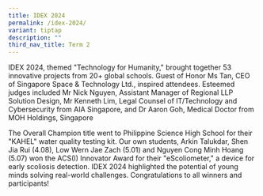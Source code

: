 ```yaml
---
title: IDEX 2024
permalink: /idex-2024/
variant: tiptap
description: ""
third_nav_title: Term 2
---
```

<p>IDEX 2024, themed "Technology for Humanity," brought together 53 innovative
projects from 20+ global schools. Guest of Honor Ms Tan, CEO of Singapore
Space &amp; Technology Ltd., inspired attendees. Esteemed judges included
Mr Nick Nguyen, Assistant Manager of Regional LLP Solution Design, Mr Kenneth
Lim, Legal Counsel of IT/Technology and Cybersecurity from AIA Singapore,
and Dr Aaron Goh, Medical Doctor from MOH Holdings, Singapore</p>
<p>The Overall Champion title went to Philippine Science High School for
their "KAHEL" water quality testing kit. Our own students, Arkin Talukdar,
Shen Jia Rui (4.08), Low Wern Jae Zach (5.01) and Nguyen Cong Minh Hoang
(5.07) won the ACS(I) Innovator Award for their "eScoliometer," a device
for early scoliosis detection. IDEX 2024 highlighted the potential of young
minds solving real-world challenges. Congratulations to all winners and
participants!</p>